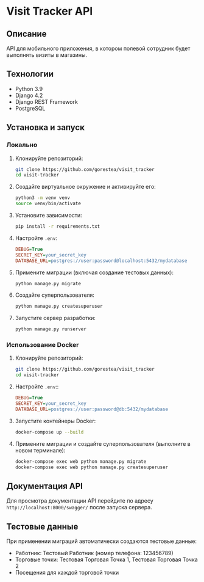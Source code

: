 # Visit Tracker API

## Описание
API для мобильного приложения, в котором полевой сотрудник будет выполнять визиты в магазины.

## Технологии
- Python 3.9
- Django 4.2
- Django REST Framework
- PostgreSQL

## Установка и запуск

### Локально

1. Клонируйте репозиторий:
    ```bash
    git clone https://github.com/gorestea/visit_tracker
    cd visit-tracker
    ```

2. Создайте виртуальное окружение и активируйте его:
    ```bash
    python3 -m venv venv
    source venv/bin/activate
    ```

3. Установите зависимости:
    ```bash
    pip install -r requirements.txt
    ```

4. Настройте `.env`:
    ```ini
    DEBUG=True
    SECRET_KEY=your_secret_key
    DATABASE_URL=postgres://user:password@localhost:5432/mydatabase
    ```

5. Примените миграции (включая создание тестовых данных):
    ```bash
    python manage.py migrate
    ```

6. Создайте суперпользователя:
    ```bash
    python manage.py createsuperuser
    ```

7. Запустите сервер разработки:
    ```bash
    python manage.py runserver
    ```

### Использование Docker

1. Клонируйте репозиторий:
    ```bash
    git clone https://github.com/gorestea/visit_tracker
    cd visit-tracker
    ```

2. Настройте `.env`::
    ```ini
    DEBUG=True
    SECRET_KEY=your_secret_key
    DATABASE_URL=postgres://user:password@db:5432/mydatabase
    ```

3. Запустите контейнеры Docker:
    ```bash
    docker-compose up --build
    ```

4. Примените миграции и создайте суперпользователя (выполните в новом терминале):
    ```bash
    docker-compose exec web python manage.py migrate
    docker-compose exec web python manage.py createsuperuser
    ```

## Документация API

Для просмотра документации API перейдите по адресу `http://localhost:8000/swagger/` после запуска сервера.

## Тестовые данные

При применении миграций автоматически создаются тестовые данные:
- Работник: Тестовый Работник (номер телефона: 123456789)
- Торговые точки: Тестовая Торговая Точка 1, Тестовая Торговая Точка 2
- Посещения для каждой торговой точки
